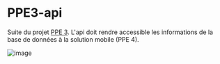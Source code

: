 # PPE3-api

Suite du projet <a href="https://github.com/AcensJJ/PPE3">PPE 3</a>. L'api doit rendre accessible les informations de la base de données à la solution mobile (PPE 4).

![image](https://user-images.githubusercontent.com/45235527/96743506-5d041b00-13c4-11eb-973c-65b11aeb15aa.png)
